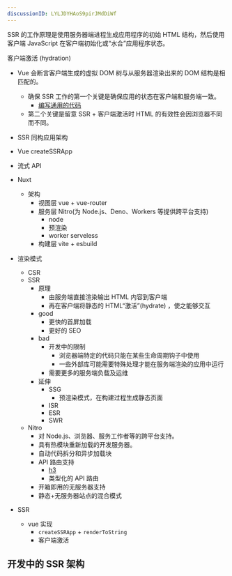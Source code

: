 ```yaml
---
discussionID: LYLJDYHAoS9pirJMdDiWf
---
```


SSR 的工作原理是使用服务器端进程生成应用程序的初始 HTML 结构，然后使用客户端 JavaScript 在客户端初始化或“水合”应用程序状态。

客户端激活 (hydration)
- Vue 会断言客户端生成的虚拟 DOM 树与从服务器渲染出来的 DOM 结构是相匹配的。
  - 确保 SSR 工作的第一个关键是确保应用的状态在客户端和服务端一致。
    - [编写通用的代码](https://v3.cn.vuejs.org/guide/ssr/universal.html#%E6%9C%8D%E5%8A%A1%E7%AB%AF%E7%9A%84%E6%95%B0%E6%8D%AE%E5%93%8D%E5%BA%94%E6%80%A7)
  - 第二个关键是留意 SSR + 客户端激活时 HTML 的有效性会因浏览器不同而不同。


- SSR 同构应用架构
- Vue createSSRApp
- 流式 API


- Nuxt
  - 架构
    - 视图层 vue + vue-router
    - 服务层 Nitro(为 Node.js、Deno、Workers 等提供跨平台支持)
      - node
      - 预渲染
      - worker serveless
    - 构建层 vite + esbuild
- 渲染模式
  - CSR
  - SSR
    - 原理
      - 由服务端直接渲染输出 HTML 内容到客户端
      - 再在客户端将静态的 HTML“激活”(hydrate) ，使之能够交互
    - good
      - 更快的首屏加载
      - 更好的 SEO
    - bad
      - 开发中的限制
        - 浏览器端特定的代码只能在某些生命周期钩子中使用
        - 一些外部库可能需要特殊处理才能在服务端渲染的应用中运行
      - 需要更多的服务端负载及运维
    - 延伸
      - SSG
        - 预渲染模式，在构建过程生成静态页面
      - ISR
      - ESR
      - SWR
  - Nitro
    - 对 Node.js、浏览器、服务工作者等的跨平台支持。
    - 具有热模块重新加载的开发服务器。
    - 自动代码拆分和异步加载块
    - API 路由支持
      - [h3](https://github.com/unjs/h3)
      - 类型化的 API 路由
    - 开箱即用的无服务器支持
    - 静态+无服务器站点的混合模式
- SSR
  - vue 实现
    - `createSSRApp` + `renderToString`
    - 客户端激活


## 开发中的 SSR 架构
